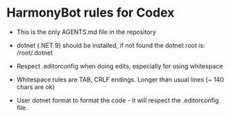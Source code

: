 # HarmonyBot rules for Codex

* This is the only AGENTS.md file in the repository

* dotnet (.NET 9) should be installed, if not found the dotnet root is: /root/.dotnet

* Respect .editorconfig when doing edits, especially for using whitespace

* Whitespace rules are TAB, CRLF endings. Longer than usual lines (~ 140 chars are ok)

* User dotnet format to format the code - it will respect the .editorconfig file.